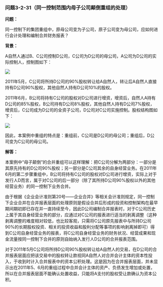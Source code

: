 ### 问题3-2-31（同一控制范围内母子公司颠倒重组的处理）

**问题：**

同一控制下的集团重组中，原母公司变为子公司，原子公司变为母公司，应如何进行会计处理和编制合并财务报表？

**背景：**

A自然人通过B、C公司控制D公司，C公司为D公司的母公司，A公司为D公司的实际控制人，控制图如下：

![](media/148d4109ec160ea58e6278f3a855531c.wmf)

2011年5月，C公司将所持D公司的90%股权转让给A自然人，转让后A自然人直接持有D公司90%股权，其他自然人持有D公司10%的股权。

2011年6月，B公司将持有C公司的股权对D公司进行增资，增资后，自然人A持有D公司的85%股权，B公司持有D公司8%股权，其他自然人持有D公司7%股权，增资后，C公司成为D公司的全资子公司，D公司对C公司实施控制。股权结构图如下：

![](media/908db9d6f297841398f7de0f968fabcc.wmf)

因此，本案例中重组的特点是：重组前，C公司是D公司的母公司；重组后，D公司变为C公司的母公司。

**解答：**

本案例中“母子颠倒”的合并重组可以这样理解：把C公司分解为两部分：一部分是其原先持有的D公司90%股权；另一部分是C公司其余的自身经营业务。在2011年6月的第二步骤重组中，B公司将持有C公司的股权对D公司进行增资，实际上对于发行人D而言，属于对C公司的后一部分（除了其所持D公司90%股权以外的其他经营业务）的同一控制下业务合并。

由于根据《企业会计准则第20号——企业合并》等相关会计准则规定，同一控制下企业合并在合并报表层面的处理原则是假设合并后形成的投资和控制架构在最早期间期初即已存在并一直持续至今，因此D公司编制合并报表时，对于C公司历史上属于其自身经营业务的部分，应通过对C公司的报表进行适当的剥离调整（这种剥离调整的难度相对较低，也比较客观，只需将C公司原先报表中与所持D公司90%的长期股权投资、相关的投资收益和股利分配等事项的影响剥离掉即可）得到C公司自身经营业务的报表，将C公司自身经营业务的财务状况、经营成果和现金流量按同一控制下合并的原则自始纳入发行人D公司的合并报表范围。

对于2011年5月C公司将所持D公司90%股权转让给A自然人的交易，在D公司的合并报表层面应把该交易中的股权转让款视同A自然人对合并会计主体的资本性投入，于收到时计入合并报表中的资本公积处理。这是因为在合并报表层面，并未显示出在2011年5、6月的重组过程中合并会计主体的资产、负债发生增加或处置，所以在合并报表层面不能确认处置收益，只能将A支付的股权受让款确认为资本公积。